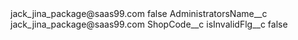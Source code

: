 <?xml version="1.0" encoding="UTF-8"?>
<CustomMetadata xmlns="http://soap.sforce.com/2006/04/metadata" xmlns:xsi="http://www.w3.org/2001/XMLSchema-instance" xmlns:xsd="http://www.w3.org/2001/XMLSchema">
    <label>jack_jina_package@saas99.com</label>
    <protected>false</protected>
    <values>
        <field>AdministratorsName__c</field>
        <value xsi:type="xsd:string">jack_jina_package@saas99.com</value>
    </values>
    <values>
        <field>ShopCode__c</field>
        <value xsi:nil="true"/>
    </values>
    <values>
        <field>isInvalidFlg__c</field>
        <value xsi:type="xsd:boolean">false</value>
    </values>
</CustomMetadata>
